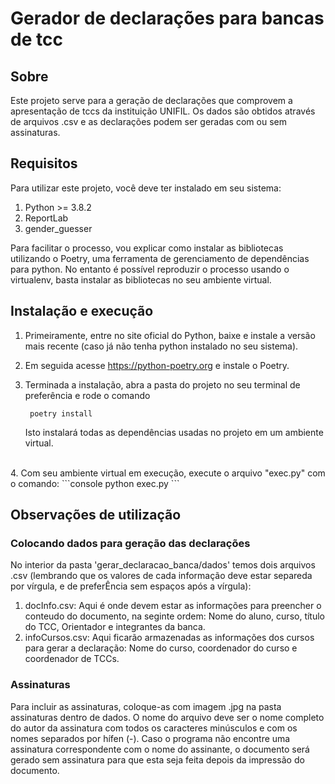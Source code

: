 # Gerador de declarações para bancas de tcc

## Sobre

Este projeto serve para a geração de declarações que comprovem a apresentação de tccs da instituição UNIFIL. 
Os dados são obtidos através de arquivos .csv e as declarações podem ser geradas com ou sem assinaturas.

## Requisitos

Para utilizar este projeto, você deve ter instalado em seu sistema:
1. Python >= 3.8.2
2. ReportLab
3. gender_guesser

Para facilitar o processo, vou explicar como instalar as bibliotecas utilizando o Poetry, uma ferramenta de gerenciamento de dependências para python. No entanto é possível reproduzir o processo usando o virtualenv, basta instalar as bibliotecas no seu ambiente virtual.

## Instalação e execução

1. Primeiramente, entre no site oficial do Python, baixe e instale a versão mais recente (caso já não tenha python instalado no seu sistema).
2. Em seguida acesse https://python-poetry.org e instale o Poetry.
3. Terminada a instalação, abra a pasta do projeto no seu terminal de preferência e rode o comando 
   
   ```console
    poetry install
    ```
    Isto instalará todas as dependências usadas no projeto em um ambiente virtual.
<br>
4. Com seu ambiente virtual em execução, execute o arquivo "exec.py" com o comando:
    ```console
    python exec.py
    ```

## Observações de utilização

### Colocando dados para geração das declarações

No interior da pasta 'gerar_declaracao_banca/dados' temos dois arquivos .csv (lembrando que os valores de cada informação deve estar separeda por vírgula, e de preferÊncia sem espaços após a vírgula):

1. docInfo.csv: Aqui é onde devem estar as informações para preencher o conteudo do documento, na seginte ordem: Nome do aluno, curso, título do TCC, Orientador e integrantes da banca.
2. infoCursos.csv: Aqui ficarão armazenadas as informações dos cursos para gerar a declaração: Nome do curso, coordenador do curso e coordenador de TCCs. 
   
### Assinaturas
Para incluir as assinaturas, coloque-as com imagem .jpg na pasta assinaturas dentro de dados. O nome do arquivo deve ser o nome completo do autor da assinatura com todos os caracteres minúsculos e com os nomes separados por hífen (-). 
Caso o programa não encontre uma assinatura correspondente com o nome do assinante, o documento será gerado sem assinatura para que esta seja feita depois da impressão do documento.